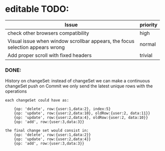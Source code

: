 editable TODO:
==========

Issue | priority
------|----------
check other browsers compatibility | high
Visual issue when window scrollbar appears, the focus selection appears wrong | normal
Add proper scroll with fixed headers  | trivial



### DONE:
History on changeSet:
	instead of changeSet we can make a continuous changeSet push
	on Commit we only send the latest unique rows with the operations

	each changeSet could have as:

		{op: 'delete', row:{user:1,data:2}, index:5} 
		{op: 'update', row:{user:2,data:10}, oldRow:{user:2, data:11}}
		{op: 'update', row:{user:2,data:4}, oldRow:{user:2, data:10}}
		{op: 'add', row:{user:3,data:3}}

	the final change set would consist in:
		{op: 'delete', row:{user:1,data:2}} 
		{op: 'update', row:{user:2,data:4}}
		{op: 'add', row:{user:3,data:3}}


